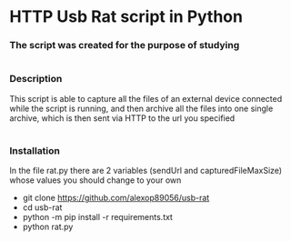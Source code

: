 # HTTP Usb Rat script in Python
### The script was created for the purpose of studying
#
### Description
This script is able to capture all the files of an external device connected while the script is running, and then archive all the files into one single archive, which is then sent via HTTP to the url you specified
#
### Installation
In the file rat.py there are 2 variables (sendUrl and capturedFileMaxSize) whose values you should change to your own
- git clone https://github.com/alexop89056/usb-rat
- cd usb-rat
- python -m pip install -r requirements.txt
- python rat.py
